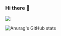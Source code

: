 ### Hi there 👋

<!--
**minbros/minbros** is a ✨ _special_ ✨ repository because its `README.md` (this file) appears on your GitHub profile.

Here are some ideas to get you started:

- 🔭 I’m currently working on ...
- 🌱 I’m currently learning ...
- 👯 I’m looking to collaborate on ...
- 🤔 I’m looking for help with ...
- 💬 Ask me about ...
- 📫 How to reach me: ...
- 😄 Pronouns: ...
- ⚡ Fun fact: ...
-->

<a href="https://noteformin.tistory.com/" target="_blank"><img src="https://img.shields.io/badge/tistory-FFA65E?style=flat-square&logo=tistory&logoColor=FFFFFF"/></a>

![Anurag's GitHub stats](https://github-readme-stats.vercel.app/api?username=minbros&show_icons=true&theme=tokyonight)
